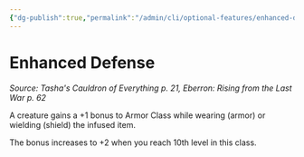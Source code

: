 ```yaml
---
{"dg-publish":true,"permalink":"/admin/cli/optional-features/enhanced-defense-tce/","tags":["compendium/src/5e/tce","optional-feature/ai"],"updated":"2025-01-11T15:32:21.852+00:00"}
---
```


# Enhanced Defense
*Source: Tasha's Cauldron of Everything p. 21, Eberron: Rising from the Last War p. 62*  

A creature gains a +1 bonus to Armor Class while wearing (armor) or wielding (shield) the infused item.

The bonus increases to +2 when you reach 10th level in this class.